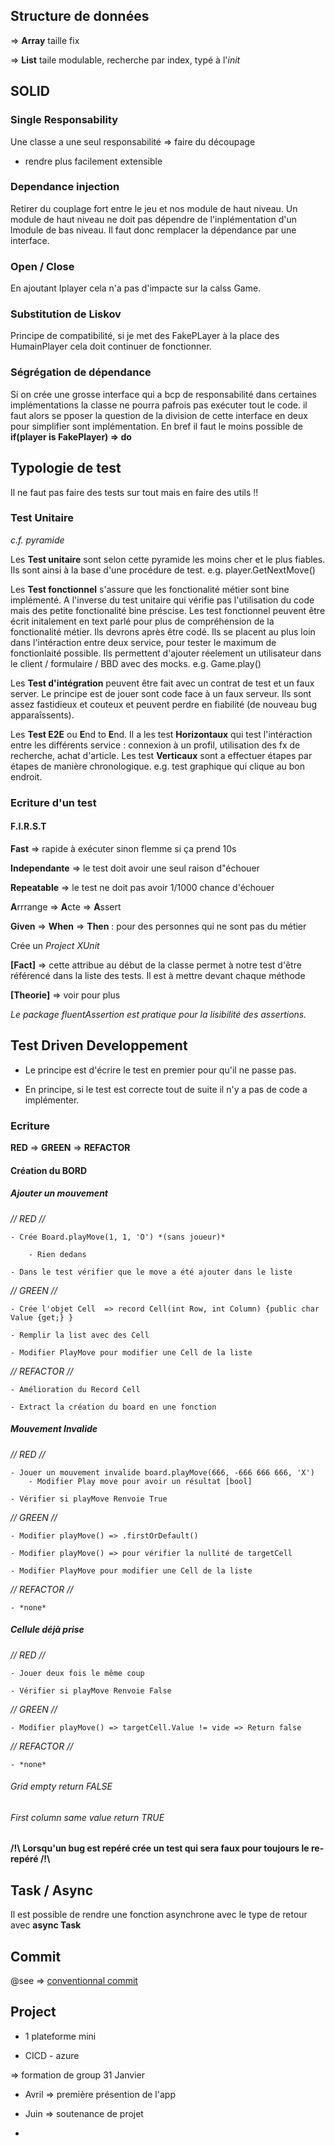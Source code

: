 ## Structure de données 

=> **Array** taille fix 

=> **List** taile modulable, recherche par index, typé à l'*init*

## SOLID 

### Single Responsability

Une classe a une seul responsabilité => faire du découpage 

- rendre plus facilement extensible 

### Dependance injection 

Retirer du couplage fort entre le jeu et nos module de haut niveau. Un module de haut niveau ne doit pas dépendre de l'inplémentation d'un lmodule de bas niveau. 
Il faut donc remplacer la dépendance par une interface.

### Open / Close 

En ajoutant Iplayer cela n'a pas d'impacte sur la calss Game. 


### Substitution de Liskov 

Principe de compatibilité, si je met des FakePLayer à la place des HumainPlayer cela doit continuer de fonctionner.


### Ségrégation de dépendance 

Si on crée une grosse interface qui a bcp de responsabilité dans certaines implémentations 
la classe ne pourra pafrois pas exécuter tout le code. il faut alors se pposer la question de la division de cette interface en deux pour simplifier sont implémentation.
En bref il faut le moins possible de **if(player is FakePlayer) => do**

## Typologie de test 

Il ne faut pas faire des tests sur tout mais en faire des utils !! 

### Test Unitaire
*c.f. pyramide*

Les **Test unitaire** sont selon cette pyramide les moins cher et le plus fiables. Ils sont ainsi à la base d'une procédure de test. e.g. player.GetNextMove()

Les **Test fonctionnel** s'assure que les fonctionalité métier sont bine implémenté. A l'inverse du test unitaire qui vérifie pas l'utilisation du code mais des petite fonctionalité bine préscise. 
Les test fonctionnel peuvent être écrit initalement en text parlé pour plus de compréhension de la fonctionalité métier. Ils devrons après être codé. 
Ils se placent au plus loin dans l'intéraction entre deux service, pour tester le maximum de fonctionlaité possible. Ils permettent d'ajouter réelement un utilisateur dans le client / formulaire / BBD avec des mocks. 
e.g. Game.play() 


Les **Test d'intégration** peuvent être fait avec un contrat de test et un faux server. 
Le principe est de jouer sont code face à un faux serveur. 
Ils sont assez fastidieux et couteux et peuvent perdre en fiabilité (de nouveau bug apparaîssents).


Les **Test E2E** ou **E**nd to **E**nd. Il a les test **Horizontaux** qui test l'intéraction entre les différents service : connexion à un profil, utilisation des fx de recherche, achat d'article. Les test **Verticaux** sont a effectuer étapes par étapes de manière chronologique. 
e.g. test graphique qui clique au bon endroit.

### Ecriture d'un test 

#### F.I.R.S.T

**Fast** => rapide à exécuter sinon flemme si ça prend 10s

**Independante** => le test doit avoir une seul raison d"échouer 

**Repeatable** => le test ne doit pas avoir 1/1000 chance d'échouer


**A**rrrange => **A**cte => **A**ssert 

**Given** => **When** => **Then** : pour des personnes qui ne sont pas du métier

Crée un *Project XUnit*

**[Fact]** => cette attribue au début de la classe permet à notre test d'être référencé dans la liste des tests. Il est à mettre devant chaque méthode 

**[Theorie]** => voir pour plus

*Le package fluentAssertion est pratique pour la lisibilité des assertions.*

## Test Driven Developpement

- Le principe est d'écrire le test en premier pour qu'il ne passe pas. 

- En principe, si le test est correcte tout de suite il n'y a pas de code a implémenter. 

### Ecriture 

**RED** => **GREEN** => **REFACTOR**

#### Création du BORD  

##### Ajouter un mouvement 

*// RED //*

    - Crée Board.playMove(1, 1, 'O') *(sans joueur)*

        - Rien dedans 

    - Dans le test vérifier que le move a été ajouter dans le liste

*// GREEN //*

    - Crée l'objet Cell  => record Cell(int Row, int Column) {public char Value {get;} }

    - Remplir la list avec des Cell 

    - Modifier PlayMove pour modifier une Cell de la liste

*// REFACTOR //*

    - Amélioration du Record Cell 

    - Extract la création du board en une fonction 


##### Mouvement Invalide 


*// RED //*

    - Jouer un mouvement invalide board.playMove(666, -666 666 666, 'X')
        - Modifier Play move pour avoir un résultat [bool]

    - Vérifier si playMove Renvoie True 


*// GREEN //*

    - Modifier playMove() => .firstOrDefault()

    - Modifier playMove() => pour vérifier la nullité de targetCell 

    - Modifier PlayMove pour modifier une Cell de la liste

*// REFACTOR //*

    - *none*

##### Cellule déjà prise 


*// RED //*

    - Jouer deux fois le même coup 

    - Vérifier si playMove Renvoie False 


*// GREEN //*

    - Modifier playMove() => targetCell.Value != vide => Return false 

*// REFACTOR //*

    - *none*

###### Grid empty return FALSE 

###### First column same value return TRUE

**/!\\**
**Lorsqu'un bug est repéré crée un test qui sera faux pour toujours le re-repéré /!\\** 

## Task / Async 

Il est possible de rendre une fonction asynchrone avec le type de retour avec **async Task**


## Commit 

@see => <a href="https://www.conventionalcommits.org/en/v1.0.0/"> conventionnal commit </a>

## Project

- 1 plateforme mini 

- CICD - azure 

=> formation de group 31 Janvier 

- Avril => première présention de l'app 

- Juin => soutenance de projet 

- 




